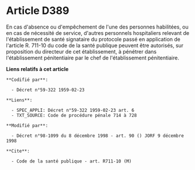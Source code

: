 # Article D389

En cas d'absence ou d'empêchement de l'une des personnes habilitées, ou en cas de nécessité de service, d'autres personnels
hospitaliers relevant de l'établissement de santé signataire du protocole passé en application de l'article R. 711-10 du code
de la santé publique peuvent être autorisés, sur proposition du directeur de cet établissement, à pénétrer dans
l'établissement pénitentiaire par le chef de l'établissement pénitentiaire.

**Liens relatifs à cet article**

	**Codifié par**:

	  - Décret n°59-322 1959-02-23

	**Liens**:

	  - SPEC_APPLI: Décret n°59-322 1959-02-23 art. 6
	  - TXT_SOURCE: Code de procédure pénale 714 à 728

	**Modifié par**:

	  - Décret n°98-1099 du 8 décembre 1998 - art. 90 () JORF 9 décembre 1998

	**Cite**:

	  - Code de la santé publique - art. R711-10 (M)
